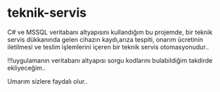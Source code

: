 # teknik-servis

C# ve MSSQL veritabanı altyapısını kullandığım bu projemde, bir teknik servis dükkanında gelen cihazın kaydı,arıza tespiti,
onarım ücretinin iletilmesi ve teslim işlemlerini içeren bir teknik servis otomasyonudur..


!!!uygulamanın veritabanı altyapısı sorgu kodlarını bulabildiğim takdirde ekliyeceğim..

Umarım sizlere faydalı olur..

